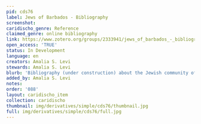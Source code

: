 ```yaml
---
pid: cds76
label: Jews of Barbados - Bibliography
screenshot: 
caridischo_genre: Reference
claimed_genre: online bibliography
link: https://www.zotero.org/groups/2333941/jews_of_barbados_-_bibliography
open_access: 'TRUE'
status: In Development
language: en
creators: Amalia S. Levi
stewards: Amalia S. Levi
blurb: 'Bibliography (under construction) about the Jewish community of Barbados. '
added_by: Amalia S. Levi
notes: 
order: '088'
layout: caridischo_item
collection: caridischo
thumbnail: img/derivatives/simple/cds76/thumbnail.jpg
full: img/derivatives/simple/cds76/full.jpg
---
```

